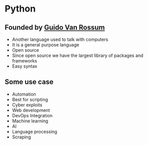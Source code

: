 # Python

## Founded by [Guido Van Rossum](https://en.wikipedia.org/wiki/Guido_van_Rossum)

- Another language used to talk with computers
- It is a general purpose language
- Open source 
- Since open source we have the largest library of packages and frameworks
- Easy syntax

## Some use case
- Automation
- Best for scripting
- Cyber exploits
- Web development
- DevOps Integration
- Machine learning
- AI
- Language processing
- Scraping


